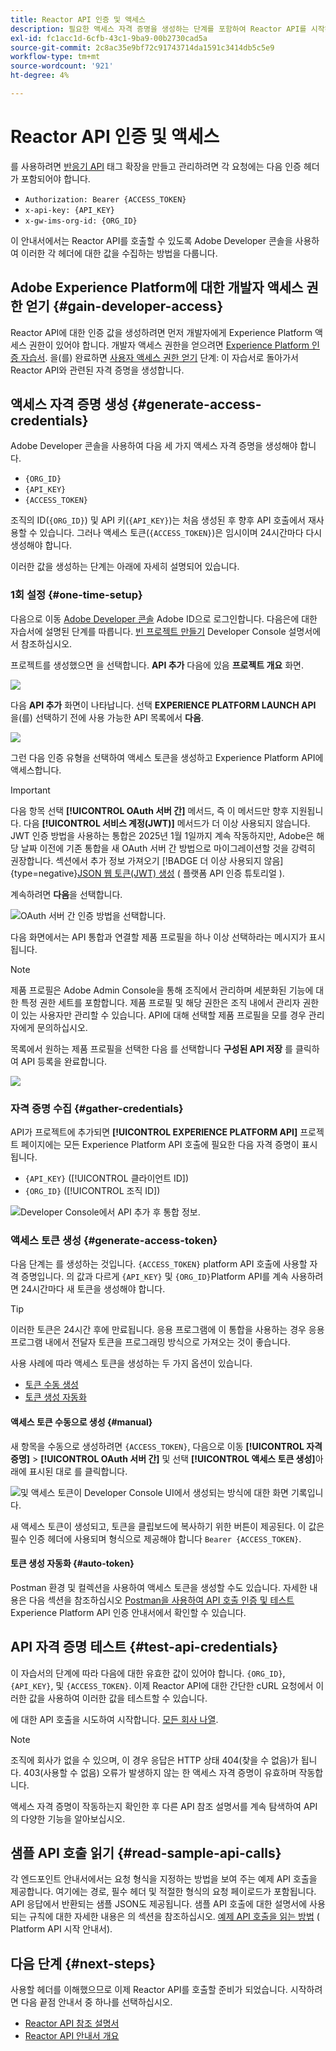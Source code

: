 ```yaml
---
title: Reactor API 인증 및 액세스
description: 필요한 액세스 자격 증명을 생성하는 단계를 포함하여 Reactor API를 시작하는 방법에 대해 알아봅니다.
exl-id: fc1acc1d-6cfb-43c1-9ba9-00b2730cad5a
source-git-commit: 2c8ac35e9bf72c91743714da1591c3414db5c5e9
workflow-type: tm+mt
source-wordcount: '921'
ht-degree: 4%

---
```


# Reactor API 인증 및 액세스

를 사용하려면 [반응기 API](https://developer.adobe.com/experience-platform-apis/references/reactor/) 태그 확장을 만들고 관리하려면 각 요청에는 다음 인증 헤더가 포함되어야 합니다.

* `Authorization: Bearer {ACCESS_TOKEN}`
* `x-api-key: {API_KEY}`
* `x-gw-ims-org-id: {ORG_ID}`

이 안내서에서는 Reactor API를 호출할 수 있도록 Adobe Developer 콘솔을 사용하여 이러한 각 헤더에 대한 값을 수집하는 방법을 다룹니다.

## Adobe Experience Platform에 대한 개발자 액세스 권한 얻기 {#gain-developer-access}

Reactor API에 대한 인증 값을 생성하려면 먼저 개발자에게 Experience Platform 액세스 권한이 있어야 합니다. 개발자 액세스 권한을 얻으려면 [Experience Platform 인증 자습서](/help/landing/api-authentication.md). 을(를) 완료하면 [사용자 액세스 권한 얻기](/help/landing/api-authentication.md#gain-user-access) 단계: 이 자습서로 돌아가서 Reactor API와 관련된 자격 증명을 생성합니다.

## 액세스 자격 증명 생성 {#generate-access-credentials}

Adobe Developer 콘솔을 사용하여 다음 세 가지 액세스 자격 증명을 생성해야 합니다.

* `{ORG_ID}`
* `{API_KEY}`
* `{ACCESS_TOKEN}`

조직의 ID(`{ORG_ID}`) 및 API 키(`{API_KEY}`)는 처음 생성된 후 향후 API 호출에서 재사용할 수 있습니다. 그러나 액세스 토큰(`{ACCESS_TOKEN}`)은 임시이며 24시간마다 다시 생성해야 합니다.

이러한 값을 생성하는 단계는 아래에 자세히 설명되어 있습니다.

### 1회 설정 {#one-time-setup}

다음으로 이동 [Adobe Developer 콘솔](https://www.adobe.com/go/devs_console_ui) Adobe ID으로 로그인합니다. 다음은에 대한 자습서에 설명된 단계를 따릅니다. [빈 프로젝트 만들기](https://developer.adobe.com/developer-console/docs/guides/projects/projects-empty/) Developer Console 설명서에서 참조하십시오.

프로젝트를 생성했으면 을 선택합니다. **API 추가** 다음에 있음 **프로젝트 개요** 화면.

![](../images/api/getting-started/add-api-button.png)

다음 **API 추가** 화면이 나타납니다. 선택 **EXPERIENCE PLATFORM LAUNCH API** 을(를) 선택하기 전에 사용 가능한 API 목록에서 **다음**.

![](../images/api/getting-started/add-launch-api.png)

그런 다음 인증 유형을 선택하여 액세스 토큰을 생성하고 Experience Platform API에 액세스합니다.

>[!IMPORTANT]
>
>다음 항목 선택 **[!UICONTROL OAuth 서버 간]** 메서드, 즉 이 메서드만 향후 지원됩니다. 다음 **[!UICONTROL 서비스 계정(JWT)]** 메서드가 더 이상 사용되지 않습니다. JWT 인증 방법을 사용하는 통합은 2025년 1월 1일까지 계속 작동하지만, Adobe은 해당 날짜 이전에 기존 통합을 새 OAuth 서버 간 방법으로 마이그레이션할 것을 강력히 권장합니다. 섹션에서 추가 정보 가져오기 [!BADGE 더 이상 사용되지 않음]{type=negative}[JSON 웹 토큰(JWT) 생성](/help/landing/api-authentication.md#jwt) ( 플랫폼 API 인증 튜토리얼 ).

계속하려면 **다음**&#x200B;을 선택합니다.

![OAuth 서버 간 인증 방법을 선택합니다.](/help/tags/images/api/getting-started/oauth-authentication-method.png)

다음 화면에서는 API 통합과 연결할 제품 프로필을 하나 이상 선택하라는 메시지가 표시됩니다.

>[!NOTE]
>
제품 프로필은 Adobe Admin Console을 통해 조직에서 관리하며 세분화된 기능에 대한 특정 권한 세트를 포함합니다. 제품 프로필 및 해당 권한은 조직 내에서 관리자 권한이 있는 사용자만 관리할 수 있습니다. API에 대해 선택할 제품 프로필을 모를 경우 관리자에게 문의하십시오.

목록에서 원하는 제품 프로필을 선택한 다음 를 선택합니다 **구성된 API 저장** 를 클릭하여 API 등록을 완료합니다.

![](../images/api/getting-started/select-product-profile.png)

### 자격 증명 수집 {#gather-credentials}

API가 프로젝트에 추가되면 **[!UICONTROL EXPERIENCE PLATFORM API]** 프로젝트 페이지에는 모든 Experience Platform API 호출에 필요한 다음 자격 증명이 표시됩니다.

* `{API_KEY}` ([!UICONTROL 클라이언트 ID])
* `{ORG_ID}` ([!UICONTROL 조직 ID])

![Developer Console에서 API 추가 후 통합 정보.](/help/tags/images/api/getting-started/api-integration-information.png)

### 액세스 토큰 생성 {#generate-access-token}

다음 단계는 를 생성하는 것입니다. `{ACCESS_TOKEN}` platform API 호출에 사용할 자격 증명입니다. 의 값과 다르게 `{API_KEY}` 및 `{ORG_ID}`Platform API를 계속 사용하려면 24시간마다 새 토큰을 생성해야 합니다.

>[!TIP]
>
이러한 토큰은 24시간 후에 만료됩니다. 응용 프로그램에 이 통합을 사용하는 경우 응용 프로그램 내에서 전달자 토큰을 프로그래밍 방식으로 가져오는 것이 좋습니다.

사용 사례에 따라 액세스 토큰을 생성하는 두 가지 옵션이 있습니다.

* [토큰 수동 생성](#manual)
* [토큰 생성 자동화](#auto-token)

#### 액세스 토큰 수동으로 생성 {#manual}

새 항목을 수동으로 생성하려면 `{ACCESS_TOKEN}`, 다음으로 이동 **[!UICONTROL 자격 증명]** > **[!UICONTROL OAuth 서버 간]** 및 선택 **[!UICONTROL 액세스 토큰 생성]**&#x200B;아래에 표시된 대로 를 클릭합니다.

![및 액세스 토큰이 Developer Console UI에서 생성되는 방식에 대한 화면 기록입니다.](/help/tags/images/api/getting-started/generate-access-token.gif)

새 액세스 토큰이 생성되고, 토큰을 클립보드에 복사하기 위한 버튼이 제공된다. 이 값은 필수 인증 헤더에 사용되며 형식으로 제공해야 합니다 `Bearer {ACCESS_TOKEN}`.

#### 토큰 생성 자동화 {#auto-token}

Postman 환경 및 컬렉션을 사용하여 액세스 토큰을 생성할 수도 있습니다. 자세한 내용은 다음 섹션을 참조하십시오 [Postman을 사용하여 API 호출 인증 및 테스트](/help/landing/api-authentication.md#use-postman) Experience Platform API 인증 안내서에서 확인할 수 있습니다.

## API 자격 증명 테스트 {#test-api-credentials}

이 자습서의 단계에 따라 다음에 대한 유효한 값이 있어야 합니다. `{ORG_ID}`, `{API_KEY}`, 및 `{ACCESS_TOKEN}`. 이제 Reactor API에 대한 간단한 cURL 요청에서 이러한 값을 사용하여 이러한 값을 테스트할 수 있습니다.

에 대한 API 호출을 시도하여 시작합니다. [모든 회사 나열](./endpoints/companies.md#list).

>[!NOTE]
>
조직에 회사가 없을 수 있으며, 이 경우 응답은 HTTP 상태 404(찾을 수 없음)가 됩니다. 403(사용할 수 없음) 오류가 발생하지 않는 한 액세스 자격 증명이 유효하며 작동합니다.

액세스 자격 증명이 작동하는지 확인한 후 다른 API 참조 설명서를 계속 탐색하여 API의 다양한 기능을 알아보십시오.

## 샘플 API 호출 읽기 {#read-sample-api-calls}

각 엔드포인트 안내서에서는 요청 형식을 지정하는 방법을 보여 주는 예제 API 호출을 제공합니다. 여기에는 경로, 필수 헤더 및 적절한 형식의 요청 페이로드가 포함됩니다. API 응답에서 반환되는 샘플 JSON도 제공됩니다. 샘플 API 호출에 대한 설명서에 사용되는 규칙에 대한 자세한 내용은 의 섹션을 참조하십시오. [예제 API 호출을 읽는 방법](../../landing/api-guide.md#sample-api) ( Platform API 시작 안내서).

## 다음 단계 {#next-steps}

사용할 헤더를 이해했으므로 이제 Reactor API를 호출할 준비가 되었습니다. 시작하려면 다음 끝점 안내서 중 하나를 선택하십시오.

* [Reactor API 참조 설명서](https://developer.adobe.com/experience-platform-apis/references/reactor/)
* [Reactor API 안내서 개요](/help/tags/api/overview.md)
